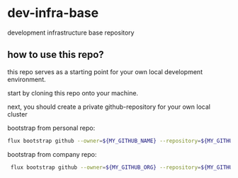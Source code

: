 # dev-infra-base
development infrastructure base repository

## how to use this repo?
this repo serves as a starting point for your own local development environment.

start by cloning this repo onto your machine.

next, you should create a private github-repository for your own local cluster


bootstrap from personal repo:
```bash
flux bootstrap github --owner=${MY_GITHUB_NAME} --repository=${MY_GITHUB_REPO} --path=clusters/local --branch=main --read-write-key --hostname github.com --personal
```

bootstrap from company repo:
```bash
 flux bootstrap github --owner=${MY_GITHUB_ORG} --repository=${MY_GITHUB_REPO} --path=clusters/local --branch=main --read-write-key --team ${MY_GITHUB_TEAM} --hostname github.com
```



